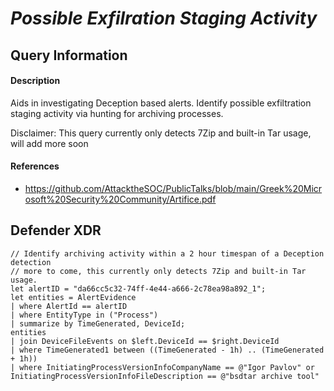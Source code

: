 # *Possible Exfilration Staging Activity*

## Query Information
#### Description
Aids in investigating Deception based alerts. Identify possible exfiltration staging activity via hunting for archiving processes.

Disclaimer: This query currently only detects 7Zip and built-in Tar usage, will add more soon

#### References
- https://github.com/AttacktheSOC/PublicTalks/blob/main/Greek%20Microsoft%20Security%20Community/Artifice.pdf

## Defender XDR
```KQL// Deception triage: Exfil
// Identify archiving activity within a 2 hour timespan of a Deception detection
// more to come, this currently only detects 7Zip and built-in Tar usage.
let alertID = "da66cc5c32-74ff-4e44-a666-2c78ea98a892_1";
let entities = AlertEvidence
| where AlertId == alertID
| where EntityType in ("Process")
| summarize by TimeGenerated, DeviceId;
entities
| join DeviceFileEvents on $left.DeviceId == $right.DeviceId
| where TimeGenerated1 between ((TimeGenerated - 1h) .. (TimeGenerated + 1h))
| where InitiatingProcessVersionInfoCompanyName == @"Igor Pavlov" or InitiatingProcessVersionInfoFileDescription == @"bsdtar archive tool"
```
